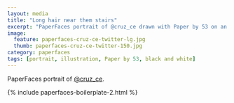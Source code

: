 ```yaml
---
layout: media
title: "Long hair near them stairs"
excerpt: "PaperFaces portrait of @cruz_ce drawn with Paper by 53 on an iPad."
image: 
  feature: paperfaces-cruz-ce-twitter-lg.jpg
  thumb: paperfaces-cruz-ce-twitter-150.jpg
category: paperfaces
tags: [portrait, illustration, Paper by 53, black and white]
---
```


PaperFaces portrait of [@cruz_ce](http://twitter.com/cruz_ce).

{% include paperfaces-boilerplate-2.html %}